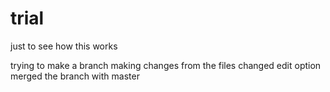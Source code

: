 # trial
just to see how this works

trying to make a branch
making changes from the files changed edit option
merged the branch with master
